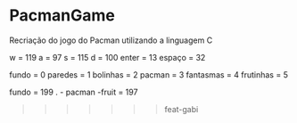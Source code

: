 # PacmanGame


Recriação do jogo do Pacman utilizando a linguagem C

w = 119
a = 97
s = 115
d = 100
enter = 13
espaço = 32

fundo = 0
paredes = 1
bolinhas = 2
pacman = 3
fantasmas = 4
frutinhas = 5

fundo = 199
. - pacman -fruit
= 197
>>>>>>> feat-gabi
